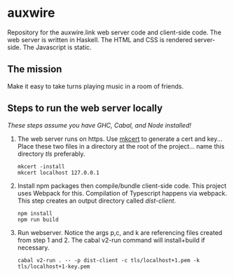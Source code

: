 # auxwire
Repository for the auxwire.link web server code and client-side code. The web server is written in Haskell. The HTML and CSS is rendered server-side. The Javascript is static.

## The mission
Make it easy to take turns playing music in a room of friends.

## Steps to run the web server locally

*These steps assume you have GHC, Cabal, and Node installed!*

1. The web server runs on https. Use [mkcert](https://github.com/FiloSottile/mkcert) to generate a cert and key... Place these two files in a directory at the root of the project... name this directory *tls* preferably.
   ```
   mkcert -install
   mkcert localhost 127.0.0.1
   ```
2. Install npm packages then compile/bundle client-side code. This project uses Webpack for this. Compilation of Typescript happens via webpack. This step creates an output directory called *dist-client*.
   ```
   npm install
   npm run build
   ```
3. Run webserver. Notice the args p,c, and k are referencing files created from step 1 and 2. The cabal v2-run command will install+build if necessary.
   ```
   cabal v2-run . -- -p dist-client -c tls/localhost+1.pem -k tls/localhost+1-key.pem
   ```
